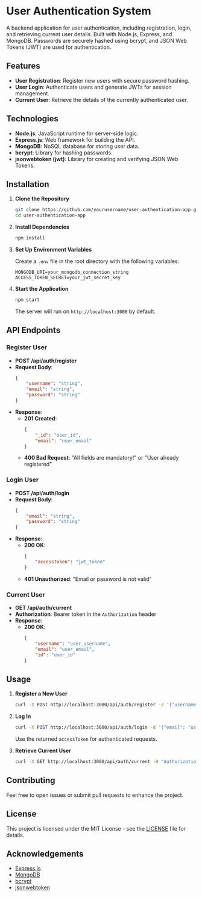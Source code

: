 # User Authentication System

A backend application for user authentication, including registration, login, and retrieving current user details. Built with Node.js, Express, and MongoDB. Passwords are securely hashed using bcrypt, and JSON Web Tokens (JWT) are used for authentication.

## Features

- **User Registration**: Register new users with secure password hashing.
- **User Login**: Authenticate users and generate JWTs for session management.
- **Current User**: Retrieve the details of the currently authenticated user.

## Technologies

- **Node.js**: JavaScript runtime for server-side logic.
- **Express.js**: Web framework for building the API.
- **MongoDB**: NoSQL database for storing user data.
- **bcrypt**: Library for hashing passwords.
- **jsonwebtoken (jwt)**: Library for creating and verifying JSON Web Tokens.

## Installation

1. **Clone the Repository**

    ```bash
    git clone https://github.com/yourusername/user-authentication-app.git
    cd user-authentication-app
    ```

2. **Install Dependencies**

    ```bash
    npm install
    ```

3. **Set Up Environment Variables**

    Create a `.env` file in the root directory with the following variables:

    ```plaintext
    MONGODB_URI=your_mongodb_connection_string
    ACCESS_TOKEN_SECRET=your_jwt_secret_key
    ```

4. **Start the Application**

    ```bash
    npm start
    ```

    The server will run on `http://localhost:3000` by default.

## API Endpoints

### Register User

- **POST /api/auth/register**
- **Request Body**: 
    ```json
    {
        "username": "string",
        "email": "string",
        "password": "string"
    }
    ```
- **Response**:
    - **201 Created**: 
      ```json
      {
          "_id": "user_id",
          "email": "user_email"
      }
      ```
    - **400 Bad Request**: "All fields are mandatory!" or "User already registered"

### Login User

- **POST /api/auth/login**
- **Request Body**: 
    ```json
    {
        "email": "string",
        "password": "string"
    }
    ```
- **Response**:
    - **200 OK**: 
      ```json
      {
          "accessToken": "jwt_token"
      }
      ```
    - **401 Unauthorized**: "Email or password is not valid"

### Current User

- **GET /api/auth/current**
- **Authorization**: Bearer token in the `Authorization` header
- **Response**:
    - **200 OK**: 
      ```json
      {
          "username": "user_username",
          "email": "user_email",
          "id": "user_id"
      }
      ```

## Usage

1. **Register a New User**

    ```bash
    curl -X POST http://localhost:3000/api/auth/register -d '{"username": "user", "email": "user@example.com", "password": "password123"}' -H "Content-Type: application/json"
    ```

2. **Log In**

    ```bash
    curl -X POST http://localhost:3000/api/auth/login -d '{"email": "user@example.com", "password": "password123"}' -H "Content-Type: application/json"
    ```

    Use the returned `accessToken` for authenticated requests.

3. **Retrieve Current User**

    ```bash
    curl -X GET http://localhost:3000/api/auth/current -H "Authorization: Bearer your_jwt_token"
    ```

## Contributing

Feel free to open issues or submit pull requests to enhance the project.

## License

This project is licensed under the MIT License - see the [LICENSE](LICENSE) file for details.

## Acknowledgements

- [Express.js](https://expressjs.com/)
- [MongoDB](https://www.mongodb.com/)
- [bcrypt](https://www.npmjs.com/package/bcrypt)
- [jsonwebtoken](https://www.npmjs.com/package/jsonwebtoken)
